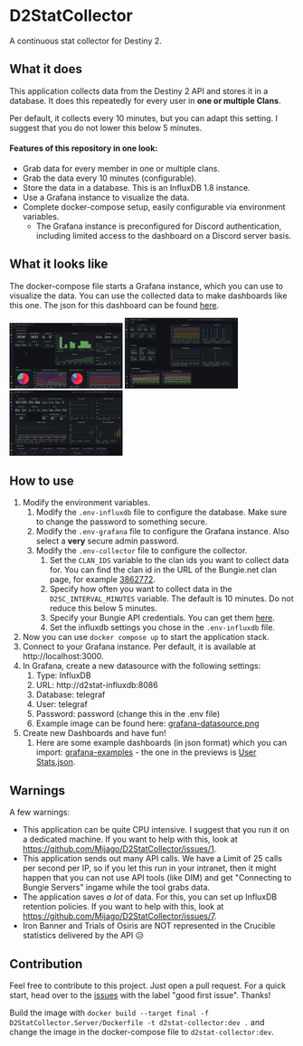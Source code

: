 # D2StatCollector
A continuous stat collector for Destiny 2.



## What it does
This application collects data from the Destiny 2 API and stores it in a database.
It does this repeatedly for every user in **one or multiple Clans**.

Per default, it collects every 10 minutes, but you can adapt this setting.
I suggest that you do not lower this below 5 minutes.

#### Features of this repository in one look:
- Grab data for every member in one or multiple clans.
- Grab the data every 10 minutes (configurable).
- Store the data in a database. This is an InfluxDB 1.8 instance.
- Use a Grafana instance to visualize the data. 
- Complete docker-compose setup, easily configurable via environment variables. 
  - The Grafana instance is preconfigured for Discord authentication, including limited access to the dashboard on a Discord server basis.

## What it looks like
The docker-compose file starts a Grafana instance, which you can use to visualize the data.
You can use the collected data to make dashboards like this one. The json for this dashboard can be found [here](doc/example-dashboard.json).

<img src="doc/example-01.png" style="max-width:200px;">
<img src="doc/example-02.png" style="max-width:200px;">
<img src="doc/example-03.png" style="max-width:200px;">

## How to use
1. Modify the environment variables.
   1. Modify the `.env-influxdb` file to configure the database. Make sure to change the password to something secure.
   2. Modify the `.env-grafana` file to configure the Grafana instance. Also select a **very** secure admin password.
   3. Modify the `.env-collector` file to configure the collector. 
      1. Set the `CLAN_IDS` variable to the clan ids you want to collect data for. You can find the clan id in the URL of the Bungie.net clan page, for example [3862772](https://www.bungie.net/en/ClanV2?groupid=3862772).
      2. Specify how often you want to collect data in the `D2SC_INTERVAL_MINUTES` variable. The default is 10 minutes. Do not reduce this below 5 minutes.
      3. Specify your Bungie API credentials. You can get them [here](https://www.bungie.net/en/Application).
      4. Set the influxdb settings you chose in the `.env-influxdb` file. 
2. Now you can use `docker compose up` to start the application stack.
3. Connect to your Grafana instance. Per default, it is available at http://localhost:3000.
4. In Grafana, create a new datasource with the following settings:
   1. Type: InfluxDB
   2. URL: http://d2stat-influxdb:8086
   3. Database: telegraf
   4. User: telegraf
   5. Password: password (change this in the .env file)
   6. Example image can be found here: [grafana-datasource.png](doc%2Fgrafana-datasource.png)
5. Create new Dashboards and have fun!
   1. Here are some example dashboards (in json format) which you can import: [grafana-examples](doc%2Fgrafana-examples) - the one in the previews is [User Stats.json](doc%2Fgrafana-examples%2FUser%20Stats.json). 

## Warnings
A few warnings:
- This application can be quite CPU intensive. I suggest that you run it on a dedicated machine. If you want to help with this, look at https://github.com/Mijago/D2StatCollector/issues/1.
- This application sends out many API calls. We have a Limit of 25 calls per second per IP, so if you let this run in your intranet, then it might happen that you can not use API tools (like DIM) and get "Connecting to Bungie Servers" ingame while the tool grabs data.
- The application saves *a lot* of data. For this, you can set up InfluxDB retention policies. If you want to help with this, look at https://github.com/Mijago/D2StatCollector/issues/7.
- Iron Banner and Trials of Osiris are NOT represented in the Crucible statistics delivered by the API 😥

## Contribution
Feel free to contribute to this project. Just open a pull request. 
For a quick start, head over to the [issues](https://github.com/Mijago/D2StatCollector/issues?q=is%3Aissue+is%3Aopen+label%3A"good+first+issue") with the label "good first issue". Thanks!

Build the image with `docker build --target final -f D2StatCollector.Server/Dockerfile -t d2stat-collector:dev .` and change the image in the docker-compose file to `d2stat-collector:dev`.

